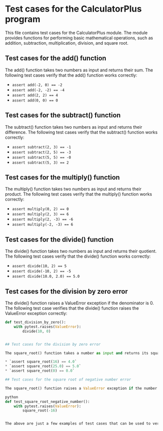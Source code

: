 # Test cases for the CalculatorPlus program

This file contains test cases for the CalculatorPlus module. The module provides functions for performing basic mathematical operations, such as addition, subtraction, multiplication, division, and square root.

## Test cases for the add() function

The add() function takes two numbers as input and returns their sum. The following test cases verify that the add() function works correctly:

* `assert add(-2, 0) == -2`
* `assert add(-2, -2) == -4`
* `assert add(2, 2) == 4`
* `assert add(0, 0) == 0`

## Test cases for the subtract() function

The subtract() function takes two numbers as input and returns their difference. The following test cases verify that the subtract() function works correctly:

* `assert subtract(2, 3) == -1`
* `assert subtract(2, 5) == -3`
* `assert subtract(5, 5) == -0`
* `assert subtract(5, 3) == 2`

## Test cases for the multiply() function

The multiply() function takes two numbers as input and returns their product. The following test cases verify that the multiply() function works correctly:

* `assert multiply(0, 2) == 0`
* `assert multiply(2, 3) == 6`
* `assert multiply(2, -3) == -6`
* `assert multiply(-2, -3) == 6`

## Test cases for the divide() function

The divide() function takes two numbers as input and returns their quotient. The following test cases verify that the divide() function works correctly:

* `assert divide(10, 2) == 5`
* `assert divide(-10, 2) == -5`
* `assert divide(10.0, 2.0) == 5.0`

## Test cases for the division by zero error

The divide() function raises a ValueError exception if the denominator is 0. The following test case verifies that the divide() function raises the ValueError exception correctly:

```python
def test_division_by_zero():
    with pytest.raises(ValueError):
        divide(10, 0)


## Test cases for the division by zero error

The square_root() function takes a number as input and returns its square root. The following test cases verify that the square_root() function works correctly:

* `assert square_root(16) == 4.0`
* `assert square_root(25.0) == 5.0`
* `assert square_root(0) == 0.0`

## Test cases for the square root of negative number error

The square_root() function raises a ValueError exception if the number is negative. The following test case verifies that the square_root() function raises the ValueError exception correctly:

python
def test_square_root_negative_number():
    with pytest.raises(ValueError):
        square_root(-16)


The above are just a few examples of test cases that can be used to verify the functionality of the CalculatorPlus program. By writing test cases, you can help to ensure that the module works correctly and that it is free of errors.